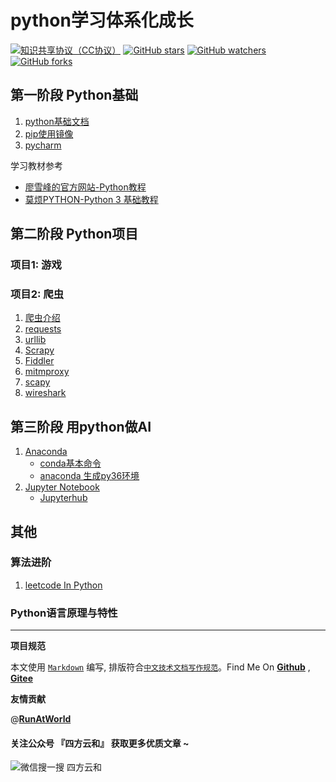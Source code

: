 # python学习体系化成长

[![知识共享协议（CC协议）](https://img.shields.io/badge/License-Creative%20Commons-DC3D24.svg)](https://creativecommons.org/licenses/by-nc-sa/4.0/deed.zh)
[![GitHub stars](https://img.shields.io/github/stars/hbulpf/pydemo.svg?label=Stars)](https://github.com/hbulpf/pydemo)
[![GitHub watchers](https://img.shields.io/github/watchers/hbulpf/pydemo.svg?label=Watchers)](https://github.com/hbulpf/pydemo/watchers)
[![GitHub forks](https://img.shields.io/github/forks/hbulpf/pydemo.svg?label=Forks)](https://github.com/hbulpf/pydemo/fork)

## 第一阶段 Python基础

1. [python基础文档](https://codechina.csdn.net/AiShow/aibooks/-/blob/master/python基础学习文档.pdf)
2. [pip使用镜像](docs/python/pip_mirrors.md)
3. [pycharm](docs/python/pycharm.md)

学习教材参考

- [廖雪峰的官方网站-Python教程](https://www.liaoxuefeng.com/wiki/0014316089557264a6b348958f449949df42a6d3a2e542c000)
- [莫烦PYTHON-Python 3 基础教程](https://mofanpy.com/)

## 第二阶段 Python项目

### 项目1: 游戏


### 项目2: 爬虫

1. [爬虫介绍](docs/spiders/README.md)
2. [requests](docs/spiders/requests.md)
3. [urllib](docs/spiders/urllib.md)
4. [Scrapy](docs/spiders/Scrapy.md)
5. [Fiddler](docs/spiders/fildder.md)
6. [mitmproxy](docs/spiders/mitmproxy.md)
7. [scapy](docs/spiders/scapy.md)
8. [wireshark](docs/spiders/wireshark.md)

## 第三阶段 用python做AI

1. [Anaconda](docs/anaconda/README.md)
   - [conda基本命令](docs/anaconda/conda_cmd.md)
   - [anaconda 生成py36环境](docs/anaconda/py37_To_py36.md)
2. [Jupyter Notebook](docs/jupyter/README.md)
   - [Jupyterhub](docs/jupyter/jupyterhub_service.md)

## 其他

### 算法进阶

1. [leetcode In Python](https://codechina.csdn.net/AiShow/leetcode_python)

### Python语言原理与特性


----------------------------------------

**项目规范**

本文使用 [`Markdown`](https://www.markdownguide.org/basic-syntax) 编写, 排版符合[`中文技术文档写作规范`](https://github.com/hbulpf/document-style-guide)。Find Me On [**Github**](https://github.com/hbulpf/pydemo) , [**Gitee**](https://gitee.com/hecloudAi/pydemo)

**友情贡献**

@[**RunAtWorld**](http://www.github.com/RunAtWorld)  &nbsp; 
#### 关注公众号 『四方云和』 获取更多优质文章 ~

![微信搜一搜 四方云和](https://images.gitee.com/uploads/images/2020/0418/212736_248fedfb_5627523.jpeg "qrcode_for_gh_b72b5d8c5649_258.jpg")

